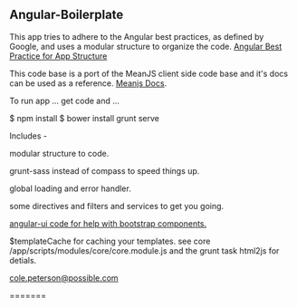 
## Angular-Boilerplate

This app tries to adhere to the Angular best practices, as defined by Google, and uses a modular structure to organize the code.
[Angular Best Practice for App Structure](https://docs.google.com/document/d/1XXMvReO8-Awi1EZXAXS4PzDzdNvV6pGcuaF4Q9821Es/pub)

This code base is a port of the MeanJS client side code base and it's docs can be used as a reference. [Meanjs Docs](http://meanjs.org/docs.html#angularjs-modules). 

To run app ... get code and ...

$ npm install
$ bower install
grunt serve

Includes -

modular structure to code.

grunt-sass instead of compass to speed things up.

global loading and error handler.

some directives and filters and services to get you going.

[angular-ui code for help with bootstrap components.](http://angular-ui.github.io/bootstrap/)

$templateCache for caching your templates. see core /app/scripts/modules/core/core.module.js and the grunt task html2js for detials.


cole.peterson@possible.com

=======

